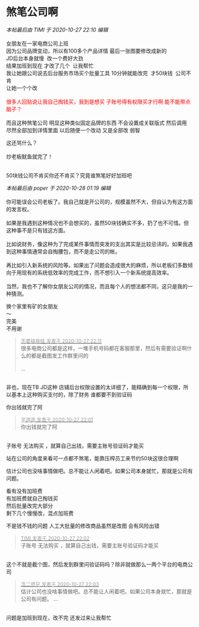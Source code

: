 # 煞笔公司啊


<i class="pstatus"> 本帖最后由 TIMI 于 2020-10-27 22:10 编辑 </i><br />
<br />
女朋友在一家电商公司上班<br />
因为公司品牌变动，所以有100多个产品详情 最后一张图要修改成新的<br />
JD后台本身就慢&nbsp;&nbsp;改一个费好大劲<br />
结果加班到现在 才改了几个&nbsp;&nbsp;让我帮忙<br />
我让她跟公司说去后台服务市场买个批量工具 10分钟就能改完&nbsp;&nbsp;才50块钱&nbsp;&nbsp;公司不肯<br />
让她一个个改<br />
<br />
<font color="Red">很多人回贴说让我自己掏钱买，我到是想买 子账号得有权限买才行啊 能不能带点脑子？</font><br />
<br />
而且这种煞笔公司 明显这种类似固定品牌的东西 不会设置成关联版式 然后调用<br />
尽然全部加到详情里面 以后随便一个改动 又是全部改 弱智

这还骂什么？<br />
<br />
炒老板鱿鱼就完了！<br />
<br />
<img src="static/image/smiley/default/lol.gif" smilieid="12" border="0" alt="" /><img src="static/image/smiley/default/lol.gif" smilieid="12" border="0" alt="" /><img src="static/image/smiley/default/lol.gif" smilieid="12" border="0" alt="" />

50块钱公司不肯买你还不肯买？究竟谁煞笔<img src="static/image/smiley/default/lol.gif" smilieid="12" border="0" alt="" /><img src="static/image/smiley/default/lol.gif" smilieid="12" border="0" alt="" /><img src="static/image/smiley/default/lol.gif" smilieid="12" border="0" alt="" />好好加班吧

<i class="pstatus"> 本帖最后由 poper 于 2020-10-28 01:19 编辑 </i><br />
<br />
你可能误会公司老板了。我自己就是开公司的，规模虽然不大，但自认为有这方面的发言权。<br />
<br />
如果是我遇到这种情况也不会想买的，虽然50块钱确实不多，扔了也不可惜。但这种事不是只有钱这方面。<br />
<br />
比如说财务，像这种为了完成某件事情而突发的支出其实是比较忌讳的。如果我遇到这种事情通常会自掏腰包，而不是走公司的帐。<br />
<br />
再比如引入新系统的风险等。如果出了问题会造成很大的麻烦，所以老板们多数倾向于用现有的系统低效率的完成工作，而不想引入一个新系统提高效率。<br />
<br />
当然，我也不了解你女朋友公司的情况，而且每个人的想法都不同，这只是我的一种猜测。

换个家里有矿的女朋友<br />
～<br />
完美<br />
不用谢

<div class="quote"><blockquote><font size="2"><a href="https://www.hostloc.com/forum.php?mod=redirect&amp;goto=findpost&amp;pid=9361568&amp;ptid=759177" target="_blank"><font color="#999999">不要搞我哇 发表于 2020-10-27 22:11</font></a></font><br />
很多电商公司都是这样，一堆手机号码都在客服那里，然后有需要验证啊什么的都是截图发工作群里问的<br />
<br />
 ...</blockquote></div><br />
非也，现在TB JD这种 店铺后台权限设置的太详细了，能精确到每一个权限，所以基本上这种购买支付的，除了财务 谁都要不到验证码

你出钱就完了阿<img src="static/image/smiley/default/lol.gif" smilieid="12" border="0" alt="" />

<div class="quote"><blockquote><font size="2"><a href="https://www.hostloc.com/forum.php?mod=redirect&amp;goto=findpost&amp;pid=9361512&amp;ptid=759177" target="_blank"><font color="#999999">圼逍遥 发表于 2020-10-27 22:01</font></a></font><br />
你出钱就完了阿</blockquote></div><br />
子账号 无法购买 ，就算自己出钱，需要主账号验证码才能买

站在公司的角度来看可一点都不煞笔，能靠压榨员工来节约50块这很合理啊<img src="static/image/smiley/default/lol.gif" smilieid="12" border="0" alt="" />

估计公司也没啥事情做吧。总不能让人闲着吧。如果公司本身就忙，那就是公司有问题。

看有没有加班费<br />
有加班费就自己掏钱买<br />
然后批量改完大部分<br />
剩下几个慢慢改，混点加班费<br />


不是钱不钱的问题 人工大批量的修改商品虽然是改图 会有风险出错 

<div class="quote"><blockquote><font size="2"><a href="https://www.hostloc.com/forum.php?mod=redirect&amp;goto=findpost&amp;pid=9361517&amp;ptid=759177" target="_blank"><font color="#999999">TIMI 发表于 2020-10-27 22:02</font></a></font><br />
子账号 无法购买 ，就算自己出钱，需要主账号验证码才能买</blockquote></div><br />
这个不就是截个图，然后发到群里问验证码吗？除非就做那么一两个平台的电商公司

<div class="quote"><blockquote><font size="2"><a href="https://www.hostloc.com/forum.php?mod=redirect&amp;goto=findpost&amp;pid=9361524&amp;ptid=759177" target="_blank"><font color="#999999">浩二师兄 发表于 2020-10-27 22:03</font></a></font><br />
估计公司也没啥事情做吧。总不能让人闲着吧。如果公司本身就忙，那就是公司有问题。 ...</blockquote></div><br />
问题是加班到现在，改不完 还发过来让我帮忙
